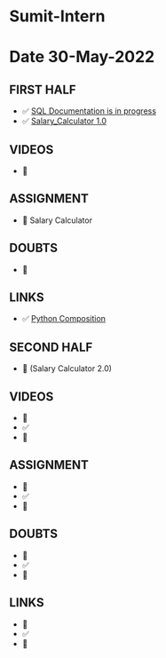 # Sumit-Intern

# Date 30-May-2022


## FIRST HALF

- ✅ [SQL Documentation is in progress](https://github.com/sp18-interns/Sumit-Intern/blob/main/30-May-2022/Hacker_Rank/SQL.md)
- ✅ [Salary_Calculator 1.0](https://github.com/sp18-interns/Sumit-Intern/blob/main/30-May-2022/CTC_1.1.py)

## VIDEOS
- 🚫


## ASSIGNMENT
- 🚧 Salary Calculator


## DOUBTS
- 🚫


## LINKS
- ✅ [Python Composition](https://www.geeksforgeeks.org/inheritance-and-composition-in-python/)


## SECOND HALF
- 🚧 (Salary Calculator 2.0)



## VIDEOS
- 🚧 
- ✅
- 🚫



## ASSIGNMENT
- 🚧 
- ✅
- 🚫



## DOUBTS
- 🚧 
- ✅
- 🚫



## LINKS

- 🚧 
- ✅
- 🚫


